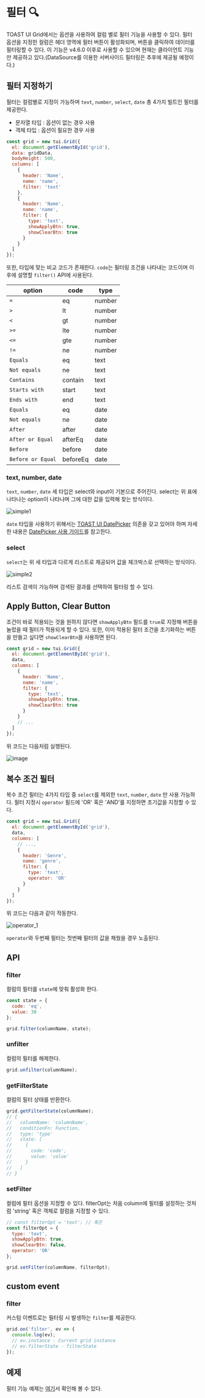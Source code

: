 # 필터 🔍

TOAST UI Grid에서는 옵션을 사용하여 컬럼 별로 필터 기능을 사용할 수 있다. 필터 옵션을 지정한 컬럼은 헤더 영역에 필터 버튼이 활성화되며, 버튼을 클릭하여 데이터를 필터링할 수 있다. 이 기능은 v4.6.0 이후로 사용할 수 있으며 현재는 클라이언트 기능만 제공하고 있다.(DataSource를 이용한 서버사이드 필터링은 추후에 제공될 예정이다.)

## 필터 지정하기

필터는 컬럼별로 지정이 가능하며 `text`, `number`, `select`, `date` 총 4가지 빌트인 필터를 제공한다.
* 문자열 타입 : 옵션이 없는 경우 사용
* 객체 타입 : 옵션이 필요한 경우 사용

```js
const grid = new tui.Grid({
  el: document.getElementById('grid'),
  data: gridData,
  bodyHeight: 500,
  columns: [
    {
      header: 'Name',
      name: 'name',
      filter: 'text'
    },
    {
      header: 'Name',
      name: 'name',
      filter: {
        type: 'text',
        showApplyBtn: true,
        showClearBtn: true
      }
    }
  ]
});
```

또한, 타입에 맞는 비교 코드가 존재한다. `code`는 필터링 조건을 나타내는 코드이며 이후에 설명할 `filter()` API에 사용된다.

| option            | code     | type   |
| ----------------- | -------- | ------ |
| `=`               | eq       | number |
| `>`               | lt       | number |
| `<`               | gt       | number |
| `>=`              | lte      | number |
| `<=`              | gte      | number |
| `!=`              | ne       | number |
| `Equals`          | eq       | text   |
| `Not equals`      | ne       | text   |
| `Contains`        | contain  | text   |
| `Starts with`     | start    | text   |
| `Ends with`       | end      | text   |
| `Equals`          | eq       | date   |
| `Not equals`      | ne       | date   |
| `After`           | after    | date   |
| `After or Equal`  | afterEq  | date   |
| `Before`          | before   | date   |
| `Before or Equal` | beforeEq | date   |

### text, number, date

`text`, `number`, `date` 세 타입은 select와 input이 기본으로 주어진다. select는 위 표에 나타나는 option이 나타나며 그에 대한 값을 입력해 찾는 방식이다.

![simple1](https://user-images.githubusercontent.com/35371660/65324092-274f9a00-dbe6-11e9-828a-c60a27e35a6d.gif)

`date` 타입을 사용하기 위해서는 [TOAST UI DatePicker](https://github.com/nhn/tui.date-picker) 의존을 갖고 있어야 하며 자세한 내용은 [DatePicker 사용 가이드](./date-picker.md)를 참고한다.

### select

`select`는 위 세 타입과 다르게 리스트로 제공되어 값을 체크박스로 선택하는 방식이다.

![simple2](https://user-images.githubusercontent.com/35371660/65324226-94fbc600-dbe6-11e9-8084-ea5dc3826e34.gif)

리스트 검색이 가능하며 검색된 결과를 선택하여 필터링 할 수 있다.

## Apply Button, Clear Button

조건이 바로 적용되는 것을 원하지 않다면 `showApplyBtn` 필드를 `true`로 지정해 버튼을 눌렀을 때 필터가 적용되게 할 수 있다. 또한, 이미 적용된 필터 조건을 초기화하는 버튼을 만들고 싶다면 `showClearBtn`을 사용하면 된다.

```js
const grid = new tui.Grid({
  el: document.getElementById('grid'),
  data,
  columns: [
    {
      header: 'Name',
      name: 'name',
      filter: {
        type: 'text',
        showApplyBtn: true,
        showClearBtn: true
      }
    }
    // ...
  ]
});
```

위 코드는 다음처럼 실행된다.

![image](https://user-images.githubusercontent.com/35371660/65323005-3b45cc80-dbe3-11e9-955c-48dd6320c220.png)

## 복수 조건 필터

복수 조건 필터는 4가지 타입 중 `select`를 제외한 `text`, `number`, `date` 만 사용 가능하다. 필터 지정시 `operator` 필드에 'OR' 혹은 'AND'를 지정하면 초기값을 지정할 수 있다.

```js
const grid = new tui.Grid({
  el: document.getElementById('grid'),
  data,
  columns: [
    // ...,
    {
      header: 'Genre',
      name: 'genre',
      filter: {
        type: 'text',
        operator: 'OR'
      }
    }
  ]
});
```

위 코드는 다음과 같이 작동한다.

![operator_1](https://user-images.githubusercontent.com/35371660/65322756-a0e58900-dbe2-11e9-996c-fdca0d23d1fd.gif)

`operator`와 두번째 필터는 첫번째 필터의 값을 채웠을 경우 노출된다.

## API

### filter

컬럼의 필터를 `state`에 맞춰 활성화 한다.

```js
const state = {
  code: 'eq',
  value: 30
};

grid.filter(columnName, state);
```

### unfilter

컬럼의 필터를 해제한다.

```js
grid.unfilter(columnName);
```

### getFilterState

컬럼의 필터 상태를 반환한다.

```js
grid.getFilterState(columnName); 
// {
//   columnName: 'columnName',
//   conditionFn: Function,
//   type: 'type'
//   state: [
//     {
//       code: 'code',
//       value: 'value'
//     }
//   ]
// }
```

### setFilter

컬럼에 필터 옵션을 지정할 수 있다. filterOpt는 처음 column에 필터를 설정하는 것처럼 'string' 혹은 객체로 컬럼을 지정할 수 있다.

```js
// const filterOpt = 'text'; // 혹은
const filterOpt = {
  type: 'text',
  showApplyBtn: true,
  showClearBtn: false,
  operator: 'OR'
};

grid.setFilter(columnName, filterOpt);
```

## custom event

### filter

커스텀 이벤트로는 필터링 시 발생하는 `filter`를 제공한다.

```js
grid.on('filter', ev => {
  console.log(ev);
  // ev.instance - Current grid instance
  // ev.filterState - filterState
});
```

## 예제

필터 기능 예제는 [여기](http://nhn.github.io/tui.grid/latest/tutorial-example24-filter)서 확인해 볼 수 있다.
